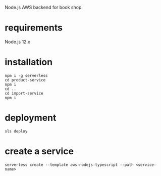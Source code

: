 Node.js AWS backend for book shop

# requirements

Node.js 12.x

# installation
```
npm i -g serverless
cd product-service
npm i 
cd ..
cd import-service
npm i 
```

# deployment

```
sls deploy
```

# create a service

```
serverless create --template aws-nodejs-typescript --path <service-name>
```

